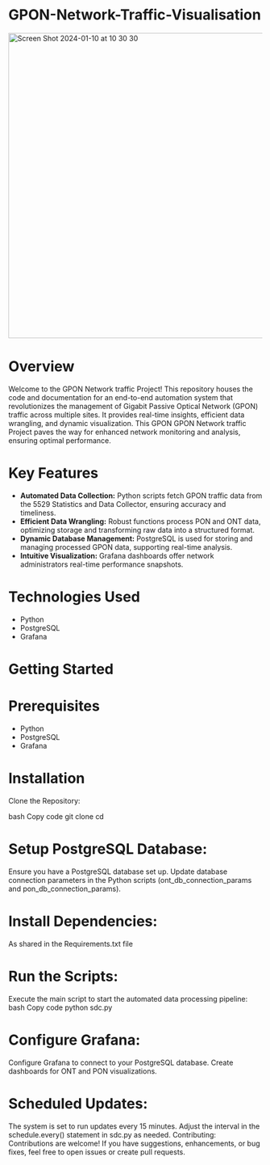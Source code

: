 # GPON-Network-Traffic-Visualisation

<img width="604" alt="Screen Shot 2024-01-10 at 10 30 30" src="https://github.com/SMARTRONALD/GPON-Network-Traffic-Visualisation/assets/123365195/c02d69aa-df66-4328-958b-fcce6800ddf7">

# Overview

Welcome to the GPON Network traffic Project! This repository houses the code and documentation for an end-to-end automation system that revolutionizes the management of Gigabit Passive Optical Network (GPON) traffic across multiple sites. It provides real-time insights, efficient data wrangling, and dynamic visualization.
This GPON GPON Network traffic Project paves the way for enhanced network monitoring and analysis, ensuring optimal performance. 

# Key Features

- **Automated Data Collection:** Python scripts fetch GPON traffic data from the 5529 Statistics and Data Collector, ensuring accuracy and timeliness.
- **Efficient Data Wrangling:** Robust functions process PON and ONT data, optimizing storage and transforming raw data into a structured format.
- **Dynamic Database Management:** PostgreSQL is used for storing and managing processed GPON data, supporting real-time analysis.
- **Intuitive Visualization:** Grafana dashboards offer network administrators real-time performance snapshots.

# Technologies Used

- Python
- PostgreSQL
- Grafana

# Getting Started

# Prerequisites

- Python
- PostgreSQL
- Grafana

# Installation
Clone the Repository:

bash
Copy code
git clone <repository-url>
cd <repository-directory>

# Setup PostgreSQL Database:

Ensure you have a PostgreSQL database set up.
Update database connection parameters in the Python scripts (ont_db_connection_params and pon_db_connection_params).

# Install Dependencies:
As shared in the Requirements.txt file

# Run the Scripts:
Execute the main script to start the automated data processing pipeline:
bash
Copy code
python sdc.py

# Configure Grafana:

Configure Grafana to connect to your PostgreSQL database.
Create dashboards for ONT and PON visualizations.

# Scheduled Updates:

The system is set to run updates every 15 minutes. Adjust the interval in the schedule.every() statement in sdc.py as needed.
Contributing:
Contributions are welcome! If you have suggestions, enhancements, or bug fixes, feel free to open issues or create pull requests.



